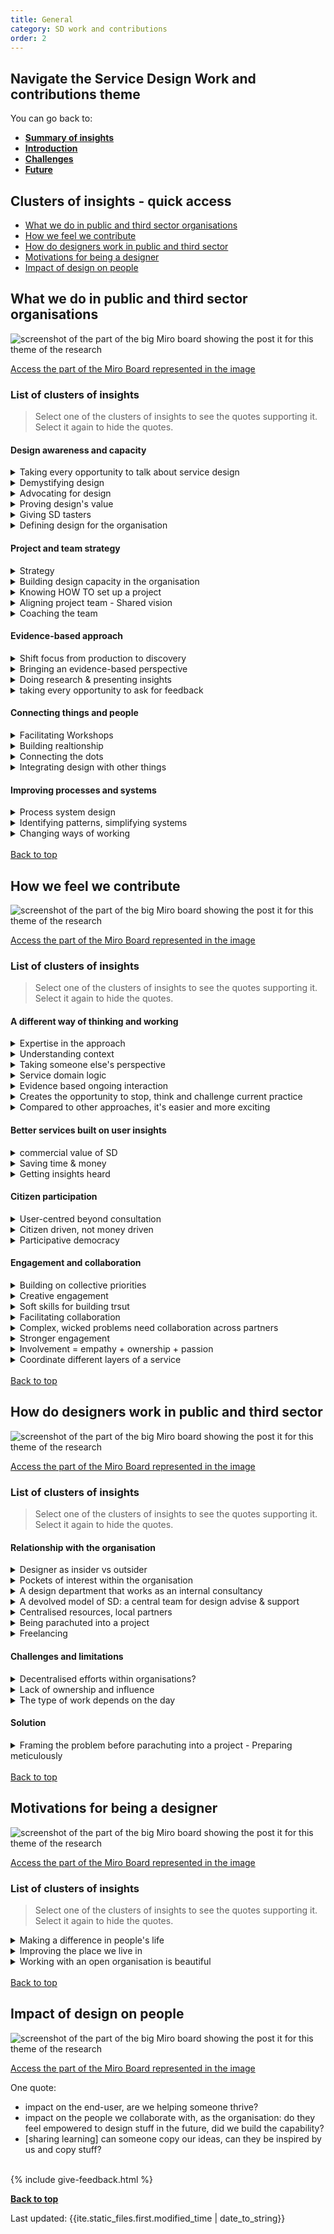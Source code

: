 ```yaml
---
title: General
category: SD work and contributions
order: 2
---
```


<div class="nav-panel">
   <h2>Navigate the Service Design Work and contributions theme</h2>
   <p style="margin-bottom: 0">You can go back to:</p>
   <ul>
      <li><a href="/practitioner-stories/SD-work-contributions/summary"><strong>Summary of insights</strong></a></li>
      <li><a href="/practitioner-stories/SD-work-contributions/intro"><strong>Introduction</strong></a></li>
      <li><a href="/practitioner-stories/SD-work-contributions/challenges"><strong>Challenges</strong></a></li>
      <li><a href="/practitioner-stories/SD-work-contributions/future"><strong>Future</strong></a></li>
   </ul>
</div>


<h2 class="top-line">Clusters of insights - quick access</h2>

- [What we do in public and third sector organisations](#what-we-do-in-public-and-third-sector-organisations)
- [How we feel we contribute](#how-we-feel-we-contribute)
- [How do designers work in public and third sector](#how-do-designers-work-in-public-and-third-sector)
- [Motivations for being a designer](#motivations-for-being-a-designer)
- [Impact of design on people](#impact-of-design-on-people)


<h2 class="top-line" id="what-we-do-in-public-and-third-sector-organisations">What we do in public and third sector organisations</h2>


![screenshot of the part of the big Miro board showing the post it for this theme of the research](/practitioner-stories/images/SDwork/SDwork-gen1.png)
<p><a href="https://miro.com/app/board/o9J_ldOzA14=/?moveToWidget=3074457352333740783&cot=14" target="_blank">Access the part of the Miro Board represented in the image</a></p>

### List of clusters of insights

> Select one of the clusters of insights to see the quotes supporting it. Select it again to hide the quotes.

#### Design awareness and capacity
 <details>
 <summary>Taking every opportunity to talk about service design</summary>
 <ul>
    <li>We took pretty much anything over the past few years as an opportunity to talk about service design and making sure that we were getting involved and putting our hand up saying we would like to get our teethes into that</li>
 </ul>
 </details>
  <details>
 <summary>Demystifying design</summary>
 <ul>
    <li>Service design is not rocket science, it really instinctual stuff, that's what I'm trying to get across to folks.So you just start with simple question with folks before you do the double diamond and or whatever else, you teach them about user research things, prototype etc, etc...and then that's the thing, demystifying the various things about that</li>
 </ul>
 </details>
  <details>
 <summary>Advocating for design</summary>
 <ul>
    <li>What we‘re doing in our team is we are trying to advocate for it. [...] my role is to advocate for why we need to do things in the way we suggest them to do, not just to be user-centred</li>
 </ul>
 </details>
  <details>
 <summary>Proving design's value</summary>
 <ul>
    <li>I am bringing my service design skills to that new fieldwork and trying to push and prove the value of service design for the organisation</li>
 </ul>
 </details>
  <details>
 <summary>Giving SD tasters</summary>
 <ul>
    <li>[...] a few high-level workshops [were organised], which included the chief executive and a few other key head of service directorate type of people, just to show them what [SD] was like. That lead to [the] chief executive recommending [...] to do a session  [... for]  about hundred people across the councils from directorate head of service level.  [one day session involved] doing that whole double diamond work, walked through a couple of challenges, did some service safari and coming up with some ideas. It was good and led to a short-life project [...] with one of the ideas from the day through three or four months of workshops and developing that idea up. So that was a kind of test of service design</li>
 </ul>
 </details>
  <details>
 <summary>Defining  design for the organisation</summary>
 <ul>
    <li>What is the meaning of UX? The [organisation] has taken design relatively seriously or at least we are exploring it quite carefully</li>
 </ul>
 </details>

#### Project and team strategy
 <details>
 <summary>Strategy</summary>
 <ul>
    <li> I am heavily moving more and more into strategy [...] in a massive over-bureaucratical organisation.   It is different from a consultancy side. But now where I‘m embedded in the organisation it is quite interesting to see how all the research and insights come out of a much bigger strategy piece. Moving into a more holistic way</li>
    <li>Strategy, Insight and Engagement  [...], to me those three words mean service design: it takes something from research and insight, synthesis, prototyping, innovation and then it goes into an implementation and strategy</li>
 </ul>
 </details>
  <details>
 <summary>Building design capacity in the organisation</summary>
 <ul>
    <li>Internally we've done some work to shift to a more service design knowledge base. People like myself who came from a service design background were applying design thinking tools and methodology (like co-design and participatory design) at work already. But our Learning and Development department didn't rule it out as "this is something you should do". But year, we sent myself and 5 different managers on a service design training to upskill, to lift the bar across [the organisation] in terms of the tools and methods that were available to everyone, the language that people like me were using and make it more readily accessible. By sending 5 different teams on training, we were able to lift the kind of baseline, designers [...] across the organisation could then work with people in a much easier way because they knew the language and the tools. [You] still need to be the facilitator. The tools, methods and workshops are not always the starting point, you need to do meticulous planning, think who the right people are for each project, before you start together. But the fact that everyone knows the language now and everyone knows why we are doing things, why service design or design thinking as an approach, why it's going to be beneficial in the long run, I think it's a really good starting point</li>
 </ul>
 </details>
  <details>
 <summary>Knowing HOW TO set up a project</summary>
 <ul>
    <li> It‘s like I have a bank of knowledge of how to scope out a project, set up in the right way, to be inclusive and accessible, how to research, how to analyse things, how to use different methods. [...] So just really trying to set it up in the right way, that allows for maybe some kind of prototype, or at least for insights to be taken into account in various streams of work, and also making data and insights a bit more open throughout the process. So yeah, just really using everything I‘ve learned so far</li>
 </ul>
 </details>
  <details>
 <summary>Aligning project team - Shared vision</summary>
 <ul>
    <li>Getting alignment within the project team - what is our shared vision?</li>
    <li>How we set up our team and how we communicate</li>
 </ul>
 </details>
  <details>
 <summary>Coaching the team</summary>
 <ul>
    <li>I just coach [the rest of my team] in the way I’ve been coached, from a service design and community perspective, and try to push for those. I think they find that quite refreshing. It’s just a different way of thinking [...] the way I line manage, coach, [and] support my team [...] Listening and learning from them. That empathy to interaction, I guess</li>
 </ul>
 </details>

#### Evidence-based approach
 <details>
 <summary>Shift focus from production to discovery</summary>
 <ul>
    <li>A lot of traditional stakeholders view [new projects] as if you have another contract or another need, - "Can you please design us a tool for [this]? They want to see it as a production task, so here is the brief can you go and make this for us please.   [Our response]: "Hold on a second, give me a short and snappy brief about the problem - the challenge the team needs to face - and we are going to: research that problem, talk about who needs to be involved, do discovery before we even touch any of the production side of it. We are going to do that because you're going to have a more impactful, long-lasting solution. The users who are going to use it are going to be involved from the start, it's not just going to be done by a team and once it's ready there going to see it</li>
 </ul>
 </details>
  <details>
 <summary>Bringing an evidence-based perspective</summary>
 <ul>
    <li>[A team in the organisation] provides face to face as well as digital services. They tend to manage their own estate, their own knowledge platform or booking system. But they never saw themselves as someone who provided a service.[...] They didn't have that kind of user experience perspective, they were really good at saying this is what we do and why it's good, instead of this is the evidence, this is the kind of feedback we're getting, this is why this service exist..</li>
 </ul>
 </details>
  <details>
 <summary>Doing research & presenting insights</summary>
 <ul>
    <li>My role was quite UX and user research heavy. [I] basically present the insights to various boards</li>
    <li>I’m not entirely sure what kind of service design I‘m doing. So, I feel like we are more in the user research sphere. But I am bringing my service design skills to that new fieldwork and trying to push and prove the value of service design for the organisation</li>
 </ul>
 </details>
  <details>
 <summary>taking every opportunity to ask for feedback</summary>
 <ul>
    <li>[Taking every] opportunity to get some feedback from colleagues [as] part of that thinking process</li>
 </ul>
 </details>

#### Connecting things and people
 <details>
 <summary>Facilitating Workshops</summary>
 <ul>
    <li>I also do lots of facilitation of people or groups of people and that's either for the purpose of design research or for just collective  activity, sense making, that kind of things</li>
    <li>It's kind of 50/50 facilitating workshops, working  with partner agencies, doing service design to drive projects with  external partners but also internally, how we set up our team and how we  communicate</li>
    <li>I probably got a big portfolio of workshops that I helped facilitate with different partners</li>
 </ul>
 </details>
  <details>
 <summary>Building realtionship</summary>
 <ul>
    <li>There is this other side of relationship building, because it‘s quite important. [This public sector organisation] has such a different culture of leadership to any other organisation I‘ve ever been in or worked with. Relationship building and those skills from our sphere work, has been extremely useful like the openness, the willingness to share everything that we can</li>
 </ul>
 </details>
  <details>
 <summary>Connecting the dots</summary>
 <ul>
    <li>Connecting the dots between service A and service B between two different charities to make it easier for an adviser to talk to someone</li>
 </ul>
 </details>
  <details>
 <summary>Integrating design with other things</summary>
 <ul>
    <li>[...one person decided to use a] project as a pilot to try these new ways of working and to use Scrum [it's challenging to integrate design with Scrum]</li>
    <li>[When I started leading the team] we started to look at other lean reviews for the best way forward because they were quite paper heavy and hard work for people to get into</li>
 </ul>
 </details>

#### Improving processes and systems
 <details>
 <summary>Process system design</summary>
 <ul>
    <li>We did a really awesome project about helping [vulnerable users to access a benefit]. We built a robotics process automation linked between data, we brought three systems together, we basically created an algorithm. And I was like, where is the sexy money shot for the website that we made. And [my colleague] was like, there is none. That’s the point, you know, and with that I can’t remember the stats but I think we managed to get like 2000 [more users to access this benefit] .. I don’t know. I’m just like ahhh, there is a real danger there. [ that we can't show the success]</li>
 </ul>
 </details>
  <details>
 <summary>Identifying patterns, simplifying systems</summary>
 <ul>
    <li> Things like booking an appointment happens over and over again, every single day in many different places. So if we actually [...] sort out how does that work well for a [user], for staff, for the system so that all three get a good deal out of this, and we back that up with the software we design, [and] the data we need. [...] this is a massive potential</li>
    <li>[when] I took over the team [...] we started to look at other lean reviews for the best way forward because they were quite paper heavy and hard work for people to get into</li>
 </ul>
 </details>
  <details>
 <summary>Changing ways of working</summary>
 <ul>
    <li>Working within a third sector organisation, [the members of the team] work with people as well. So I have been able to contribute to some of the work that they have been doing, and change some of the approaches</li>
 </ul>
 </details>
<br>
<a class="button" href="#">Back to top</a>

<h2 class="top-line" id="how-we-feel-we-contribute">How we feel we contribute</h2>

![screenshot of the part of the big Miro board showing the post it for this theme of the research](/practitioner-stories/images/SDwork/SDwork-gen2.png)
<p><a href="https://miro.com/app/board/o9J_ldOzA14=/?moveToWidget=3074457352333740871&cot=14" target="_blank">Access the part of the Miro Board represented in the image</a></p>


### List of clusters of insights

> Select one of the clusters of insights to see the quotes supporting it. Select it again to hide the quotes.

#### A different way of thinking and working
 <details>
 <summary>Expertise in the approach</summary>
 <ul>
    <li>I work with lots of different client - private sector, public sector, some 3rd sector - and the thing that I take with [me] is that service design approach, I don't have any specialist [...] area of expertise. My expertise is coming in and taking them on a different approach, a lot of the clients I work with had never done a design-led approach before</li>
 </ul>
 </details>
  <details>
 <summary>Understanding context</summary>
 <ul>
    <li>Potentially, it contributes a lot in terms of understanding the people that public and private sector serve, finding what their needs and aspirations are, figuring out different ways of engaging them creatively</li>
 </ul>
 </details>
  <details>
 <summary>Taking someone else's perspective</summary>
 <ul>
    <li>I am going, ‘so, yeah, we could probably like map like how people [use the service]’ but nobody has thought that way. I think that’s what’s really important and I try to remind myself is that I come with a perspective of seeing the world as if others.. I can’t be on anyone’s shoes cause I’m not them, but I come at it thinking that we should think about being on someone else’s shoes. So I think I definitely bring a legitimised way - although some people think it is nonsense and that’s ok - of addressing how we might look at something form someone else’s perspective</li>
 </ul>
 </details>
  <details>
 <summary>Service domain logic</summary>
 <ul>
    <li>The other thing that is really important is just helping people recognise that they actually run services. Seeing the world from a kind of service-dominant logic is not always right but then going, ‘that thing that you are doing is not policy is a service’. Whith [the organisation] I have tried to get them to actually map what all of those service are, just so we actually know what we do; and then you can start to really see yourself as a service provider. I think in a lot of public bodies, you get a lot of money and you get annual letters in policy and you have to turn them into like, stuff. It’s a whole lot of business with no one even thinking that they are designing a service. So yeah, I think that what I bring is seeing the world in a service way and then,</li>
 </ul>
 </details>
  <details>
 <summary>Evidence based ongoing interaction</summary>
 <ul>
    <li>Helping organisations figure out what a test and learn approach looks like and on an ongoing basis. [...] ‘let’s look at how to be a data-driven organisation, both quantitative and qualitative, maike design decisions based on what we are learning</li>
 </ul>
 </details>
  <details>
 <summary>Creates the opportunity to stop, think and challenge current practice</summary>
 <ul>
    <li>I guess it has not touched all public and third sectors, but what it can contribute is it gives people an opportunity to stop and think. It creates the space to challenge  what they have been doing so far, And be able to use different tools and have different types of conversations. But they need to be done sustainably I think</li>
 </ul>
 </details>
  <details>
 <summary>Compared to other approaches, it's easier and more exciting</summary>
 <ul>
    <li>Because service design is a lot more hands-on, a lot more customer-focused and easier for people to get excited about</li>
    <li>Then we kind of grown it and realised the accessibility of service design compared to the Lean stuff</li>
 </ul>
 </details>

#### Better services built on user insights
 <details>
 <summary>commercial value of SD</summary>
 <ul>
    <li>[Service Design] has a purely commercial context as well; which is, you know, the kind of airbnb  approach to it</li>
 </ul>
 </details>
  <details>
 <summary>Saving time & money</summary>
 <ul>
    <li>Doing it [the SD] way will make sure this things are more efficient, affected to the service it's meant to be, saving you money and time</li>
 </ul>
 </details>
  <details>
 <summary>Getting insights heard</summary>
 <ul>
    <li>Presenting any findings, whether that are blueprints or user journeys, to make change happen or to provoke conversation at senior management level. [...] and for people to listen those  recommendations or prototypes or whatever else</li>
 </ul>
 </details>

#### Citizen participation
 <details>
 <summary>User-centred beyond consultation</summary>
 <ul>
    <li>I guess what it does is to recentre everything around the user, And to be honest, this is not just service design but also research And any other discipline within UCD</li>
    <li>It engages people creatively, it is not just about consultation. You know, we’ve all been to town hall consultations, where you just sit there or we look at boards. Someone is trying to explain why this shopping centre is the best thing What can happen to your town. and they don't really wanna know  what you think. they just, you know, Ticking the boxes.  service design  takes us way beyond that</li>
 </ul>
 </details>
  <details>
 <summary>Citizen driven, not money driven</summary>
 <ul>
    <li>Instead of saving money, the very core purpose was about what is the citizen need out of the council and how can we design our range of projects that will give citizens benefits, but also benefits to the council either financial or in other ways. So, a lot became about people rather than about process and money</li>
 </ul>
 </details>
  <details>
 <summary>Participative democracy</summary>
 <ul>
    <li> Its contribution to the civic sphere is that it engages people. [...] service design is a means  to fundamentally [...] about shifting democracy into something that is more participative. [...] A practical approach to participative democracy, that's always where I saw that design had [...] the potential to involve citizens in a participatory way in how the world is constructed and how it serves them</li>
 </ul>
 </details>

#### Engagement and collaboration
 <details>
 <summary>Building on collective priorities</summary>
 <ul>
    <li>People have been so receptive to [our wok] because it is not outcomes-focused. I'm going in there asking them to support our knowledge. It is seen as a collective priority even though people might not have the time to address it. I think they are more receptive because they see that there's someone actually doing something about it or being able to evidence it in a way that is not... in a different kind of way that they usually would</li>
 </ul>
 </details>
  <details>
 <summary>Creative engagement</summary>
 <ul>
    <li>It’s an interesting space, I think. Being on projects is interesting to understand the role that you play. Because there is a kind of real flip between Logical,  evidence-based, robust kind of thinking and analysis, and also this desire for this creative spark. And normally,  that creative spark falls under the  service designer</li>
    <li>I think that's the difference that service design makes if it's done well, that it engages people creatively</li>
 </ul>
 </details>
  <details>
 <summary>Soft skills for building trsut</summary>
 <ul>
    <li>So being very open about things and the way I‘ve grown up to be a service designer, and my way to communicate. It‘s just extremely useful to develop that trust. [...] They will trust me now and we will create something nice</li>
 </ul>
 </details>
  <details>
 <summary>Facilitating collaboration</summary>
 <ul>
    <li>And also a bit of facilitation like of coming together in collaboration. Things don't just happen in isolation. You know,  often the service designer is that link between The project manager, and the UR, and the BA... all kind of coming together around essential points. It acts as that focal point, I think</li>
    <li>Most of the problems the 3rd sector tries to address are complex, wicked problems [...]The only way to even just half achieve solving the problem is to work collaboratively with other partners. If on the ground level you take an adviser from [...] who actually goes into people's home to talk [...] about the issues they are having, [...] those advisors, [...] realise that there is a connected education, or  social, or poverty problem. They aren't the expert [in everything, so] partnership working is going to be key. [...]  we design what these relationships look like, and how they thrive and communicate with each other. I think service design is the kind of glue between the different partners, different agencies</li>
 </ul>
 </details>
  <details>
 <summary>Complex, wicked problems need collaboration across partners</summary>
 <ul>
    <li>Most of the problems the 3rd sector tries to address are complex, wicked problems - homelessness , domestic abuse, poverty. [...] They are so  moving, even when you start to chip away at the problem, the next year  the government, the budget, or a coronavirus comes around. It's a  constant moving issue. The only way to even just half achieve solving  the problem is to work collaboratively with other partners</li>
 </ul>
 </details>
  <details>
 <summary>Stronger engagement</summary>
 <ul>
    <li>Some people were interested and surprised that we‘re doing that kind of work, doing this amount of user research and trying to design something that works for them. Some people were quite enthusiastic about that</li>
    <li>Doing it [the SD] way will mean a stronger engagement</li>
    </ul>
 </details>
  <details>
 <summary>Involvement = empathy + ownership + passion</summary>
 <ul>
    <li>The more involved clients and the more involvement you get and then the customers or users or whatever the scenario is, the more they own it, the more passionate they become about it, the more empathy they have. It's much easier to get that kind of knowledge because they are there, whereas the kind of writing a report and play it back, or telling them how something has gone, because they are involved in it</li>
 </ul>
 </details>
  <details>
 <summary>Coordinate different layers of a service</summary>
 <ul>
    <li>Service design has this amazing capacity to coordinate all those layers that you have in a service: [the] experience, the staff workflows, and things like [...] safety and modelling of data, and the technology cause [the organisation] uses a lot of technology and software to manage all the data they produce to really understand a person, and coordinate all of the tests and everything</li>
 </ul>
 </details>
<br>
<a class="button" href="#">Back to top</a>

<h2 class="top-line" id="how-do-designers-work-in-public-and-third-sector">How do designers work in public and third sector</h2>

![screenshot of the part of the big Miro board showing the post it for this theme of the research](/practitioner-stories/images/SDwork/SDwork-gen3.png)
<p><a href="https://miro.com/app/board/o9J_ldOzA14=/?moveToWidget=3074457352333740786&cot=14" target="_blank">Access the part of the Miro Board represented in the image</a></p>


### List of clusters of insights

> Select one of the clusters of insights to see the quotes supporting it. Select it again to hide the quotes.

#### Relationship with the organisation
 <details>
 <summary>Designer as insider vs outsider</summary>
 <ul>
    <li>[the advantage of] service design being embedded in these organisations as opposed to being external consultancies is that we can learn and we can develop patterns</li>
 </ul>
 </details>
  <details>
 <summary>Pockets of interest within the organisation</summary>
 <ul>
    <li>We‘re kind of alone in the organisation in the sense that we‘re the only team looking at user-centred approaches and service design. [In] the rest of the organisations it‘s like bits and pieces there, little areas of interest</li>
 </ul>
 </details>
  <details>
 <summary>A design department that works as an internal consultancy</summary>
 <ul>
    <li>We act a bit like a consultancy or internal consultancy, where we go and try to help other teams in the [organisation]</li>
 </ul>
 </details>
  <details>
 <summary>A devolved model of SD: a central team for design advise & support</summary>
 <ul>
    <li>[We] have a mixture of service design and product design and UR meeting every week to talk about the practice the tools and methods we use, how the projects are going, to use each other as a sound board... it all ties in with [...] having a devolved model of doing design. Our new digital framework [builds on] the idea that we need not necessarily designers at every location, but we need the team who provides services to know about design thinking and how to facilitate their own processes in a design-led way. But we need a central team who can advise, provide support, document good practice</li>
 </ul>
 </details>
  <details>
 <summary>Centralised resources, local partners</summary>
 <ul>
    <li>There's differences in the Scottish law, in the Scottish Government and the Scottish people. [...] There is a reason for [having a Scottish team as] a separate entity. In a digital sense or a service design sense, we do rely heavily on the core team, the English team, because it's about resources. We only have so many people like me based in Scotland who can provide service design or facilitation at scale.[...] A lot of the projects that we run rely heavily on the collaboration [with teams outside Scotland to do] the research, changing a website or part of the service. I might happily facilitate with Scottish charities, [...] and get some partner agencies involved, or the local government. [...] If you didn't have me in Scotland to facilitate the work and facilitate the process, I guess that's what's different: your partners needs to be local</li>
 </ul>
 </details>
  <details>
 <summary>Being parachuted into a project</summary>
 <ul>
    <li>Sometimes you end up being [...] parachuted as a designer to be that good facilitator, [and] sometimes the workshop should not have been  the starting point</li>
    <li>For example, I was dropped in [a project] where we had [...] one group saying "I've got money to spend. Let's make things better, but let's make it very quickly", and then other people [saying] "yes, but what's the user need, how do we map this [...] and make a clean design process"</li>
 </ul>
 </details>
  <details>
 <summary>Freelancing</summary>
 <ul>
    <li>I'm currently freelancing doing what I would usually call design research; and depending on what day it is, the definition of that is different</li>
 </ul>
 </details>

#### Challenges and limitations

  <details>
 <summary>Decentralised efforts within organisations?</summary>
 <ul>
    <li>There is a team elsewhere in the [organisation], which is lot about developing systems for [users] or [user-data] management systems and things like that and there is a pocket of people there like business analysts, who are really interested in user experience and lean and start talking about service design as well. So, there are pockets like that, pockets of interest. But very separated across the [organisation] as a whole</li>
 </ul>
 </details>
  <details>
 <summary>Lack of ownership and influence</summary>
 <ul>
    <li>We don‘t own, we don‘t really look after that many services and we have limited influence over actual services and even limited influence over  actual products</li>
 </ul>
 </details>
  <details>
 <summary>The type of  work depends on the day</summary>
 <ul>
    <li>You realise that the workshop setting should not have happen on that day</li>
 </ul>
 </details>

#### Solution
  <details>
 <summary>Framing the problem before parachuting into a project -  Preparing meticulously</summary>
 <ul>
    <li>We should have framed the problem, realise that there was a lot of moving parts and different needs before [being] parachuted into that. Regardless of how good a facilitator you are, it's massively   important that, as well as preparing meticulously well in advance,   sometimes the timing</li>
 </ul>
 </details>
<br>
<a class="button" href="#">Back to top</a>

<h2 class="top-line" id="motivations-for-being-a-designer">Motivations for being a designer</h2>

![screenshot of the part of the big Miro board showing the post it for this theme of the research](/practitioner-stories/images/SDwork/SDwork-gen4.png)
<p><a href="https://miro.com/app/board/o9J_ldOzA14=/?moveToWidget=3074457352333740915&cot=14" target="_blank">Access the part of the Miro Board represented in the image</a></p>


### List of clusters of insights

> Select one of the clusters of insights to see the quotes supporting it. Select it again to hide the quotes.
 <details>
 <summary>Making a difference in people's life</summary>
 <ul>
    <li>I'm absolutely obsessed by designing for public services [and] not-for-profit, making a difference in people's life. That could be, something simple as the language you use on a webpage or connecting the dots between service A and service B. [...] I'm absolutely obsessed by that sort of way of making a difference now</li>
 </ul>
 </details>
  <details>
 <summary>Improving the place we live in</summary>
 <ul>
    <li>We decided that we were going to live permanently in Scotland, and so grow old here. So we have vested interest in Scotland being a great place to live</li>
    <li> It is what are we actually trying to do here: what do you get up in the morning to do, why do you go to work? I don’t go to work to run codesign workshops. I go to work because I want to improve the  care system</li>
 </ul>
 </details>
  <details>
 <summary>Working with an open organisation is beautiful</summary>
 <ul>
    <li>I’ve been pretty fortunate in the last year working with organisations that are totally open, who say ‘we don't totally know what this is but it sounds good, can you help us devise an approach that will be good?’, it's beautiful, it's quite emotional, it's great</li>
 </ul>
 </details>
<br>
<a class="button" href="#">Back to top</a>

<h2 class="top-line" id="impact-of-design-on-people">Impact of design on people</h2>

![screenshot of the part of the big Miro board showing the post it for this theme of the research](/practitioner-stories/images/SDwork/SDwork-gen5.png)
<p><a href="https://miro.com/app/board/o9J_ldOzA14=/?moveToWidget=3074457352333740811&cot=14" target="_blank">Access the part of the Miro Board represented in the image</a></p>


<p style="margin-bottom: 0">One quote:</p>
<ul>
<li>impact on the end-user, are we helping someone thrive? </li>
<li>impact on the people we collaborate with, as the organisation: do they feel empowered to design stuff in the future, did we build the capability?</li>
<li>[sharing learning] can someone copy our ideas, can they be inspired by us and copy stuff?</li>
</ul>

<br>
{% include give-feedback.html %}

<p><a href="#"><strong>Back to top</strong></a></p>

<p>Last updated: {{ite.static_files.first.modified_time | date_to_string}}</p>

<!--

<a href="" target="_blank"></a>

-->